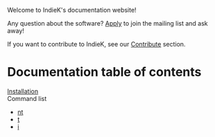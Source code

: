Welcome to IndieK's documentation website!

Any question about the software? [Apply](https://groups.google.com/forum/#!forum/indiek) to join the mailing list and ask away!

If you want to contribute to IndieK, see our [Contribute](https://github.com/aernesto/IndieK/blob/master/README.md) section.

# Documentation table of contents

[Installation](/installation.md)  
Command list  
- [nt](/nt.md)
- [t](/t.md)
- [i](/i.md)


